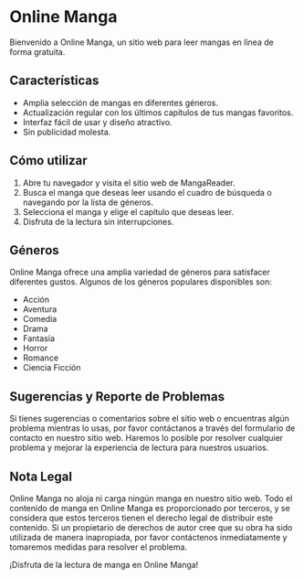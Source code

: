 # Online Manga

Bienvenido a Online Manga, un sitio web para leer mangas en línea de forma gratuita. 

## Características

- Amplia selección de mangas en diferentes géneros.
- Actualización regular con los últimos capítulos de tus mangas favoritos.
- Interfaz fácil de usar y diseño atractivo.
- Sin publicidad molesta.

## Cómo utilizar

1. Abre tu navegador y visita el sitio web de MangaReader.
2. Busca el manga que deseas leer usando el cuadro de búsqueda o navegando por la lista de géneros.
3. Selecciona el manga y elige el capítulo que deseas leer.
4. Disfruta de la lectura sin interrupciones.

## Géneros

Online Manga ofrece una amplia variedad de géneros para satisfacer diferentes gustos. Algunos de los géneros populares disponibles son:

- Acción
- Aventura
- Comedia
- Drama
- Fantasía
- Horror
- Romance
- Ciencia Ficción

## Sugerencias y Reporte de Problemas

Si tienes sugerencias o comentarios sobre el sitio web o encuentras algún problema mientras lo usas, por favor contáctanos a través del formulario de contacto en nuestro sitio web. Haremos lo posible por resolver cualquier problema y mejorar la experiencia de lectura para nuestros usuarios.

## Nota Legal

Online Manga no aloja ni carga ningún manga en nuestro sitio web. Todo el contenido de manga en Online Manga es proporcionado por terceros, y se considera que estos terceros tienen el derecho legal de distribuir este contenido. Si un propietario de derechos de autor cree que su obra ha sido utilizada de manera inapropiada, por favor contáctenos inmediatamente y tomaremos medidas para resolver el problema. 

¡Disfruta de la lectura de manga en Online Manga!
